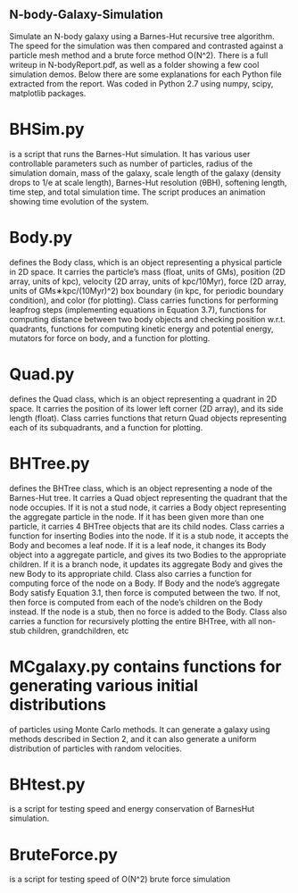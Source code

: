 ## N-body-Galaxy-Simulation
Simulate an N-body galaxy using a Barnes-Hut recursive tree algorithm.
The speed for the simulation was then compared and contrasted against a particle mesh method and a brute force method O(N^2).
There is a full writeup in N-bodyReport.pdf, as well as a folder showing a few cool simulation demos. Below there are some explanations for each Python file extracted from the report. Was coded in Python 2.7 using numpy, scipy, matplotlib packages.


# BHSim.py
is a script that runs the Barnes-Hut simulation. It has various user controllable parameters such as number of particles, radius of the simulation domain, mass of the galaxy, scale length of the galaxy (density drops to 1/e at scale length), Barnes-Hut resolution (θBH), softening length, time step, and total simulation time. The script produces an animation showing time evolution of the system.

# Body.py 
defines the Body class, which is an object representing a physical particle in 2D space. It carries the particle’s mass (float, units of GMs), position (2D array, units of kpc), velocity (2D array, units of kpc/10Myr), force (2D array, units of GMs∗kpc/(10Myr)^2) box boundary (in kpc, for periodic boundary condition), and color (for plotting). Class carries functions for performing leapfrog steps (implementing equations in Equation 3.7), functions for computing distance between two body objects and checking position w.r.t. quadrants,
functions for computing kinetic energy and potential energy, mutators for force on body, and a function for plotting.

# Quad.py
defines the Quad class, which is an object representing a quadrant in 2D space. It carries the position of its lower left corner (2D array), and its side length (float). Class carries functions that return Quad objects representing each of its subquadrants, and a function for plotting.

# BHTree.py 
defines the BHTree class, which is an object representing a node of the Barnes-Hut tree. It carries a Quad object representing the quadrant that the node occupies. If it is not a stud node, it carries a Body object representing the aggregate particle in the node. If it has been given more than one particle, it carries 4 BHTree objects that are its child nodes. Class carries a function for inserting Bodies into the node. If it is a stub node, it accepts the Body and becomes a leaf node. If it is a leaf node, it changes its Body object into a aggregate particle, and gives its two Bodies to the appropriate children. If it is a branch node, it updates its aggregate Body and gives the new Body to its appropriate child. Class also carries a function for computing force of the node on a Body. If Body and the node’s aggregate Body satisfy Equation 3.1, then force is computed between the two. If not, then force is computed from each of the node’s children on the Body instead. If the node is a stub, then no force is added to the Body. Class also carries a function for recursively plotting the entire BHTree, with all non-stub children, grandchildren, etc

# MCgalaxy.py contains functions for generating various initial distributions
of particles using Monte Carlo methods. It can generate a galaxy using methods described in Section 2, and it can also generate a uniform distribution of particles with random velocities.

# BHtest.py 
is a script for testing speed and energy conservation of BarnesHut simulation.

# BruteForce.py
is a script for testing speed of O(N^2) brute force simulation

